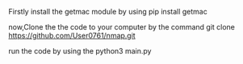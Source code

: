 Firstly install the getmac module by using pip install getmac

now,Clone the the code to your computer by the command git clone https://github.com/User0761/nmap.git

run the code by using the python3 main.py
